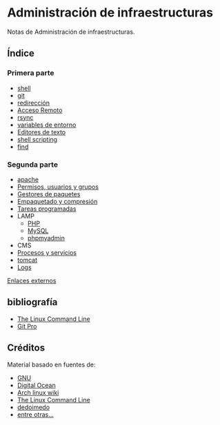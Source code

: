 # Administración de infraestructuras

Notas de Administración de infraestructuras.

## Índice

### Primera parte

- [shell](secciones/shell.md)
- [git](secciones/git.md)
- [redirección](secciones/redireccion.md)
- [Acceso Remoto](secciones/acceso_remoto.md)
- [rsync](secciones/rsync.md)
- [variables de entorno](secciones/variables_de_entorno.md)
- [Editores de texto](secciones/editores_de_texto.md)
- [shell scripting](secciones/shell-scripting.md)
- [find](secciones/busquedas.md)

### Segunda parte

- [apache](secciones/apache.md)
- [Permisos, usuarios y grupos](secciones/permisos_usuarios_y_grupos.md)
- [Gestores de paquetes](secciones/gestores_de_paquetes.md)
- [Empaquetado y compresión](secciones/compresion.md)
- [Tareas programadas](secciones/tareas_programadas.md)
- LAMP
  - [PHP](secciones/php.md)
  - [MySQL](secciones/mysql.md)
  - [phpmyadmin](secciones/phpmyadmin.md)
- CMS
- [Procesos y servicios](secciones/procesos_y_servicios.md)
- [tomcat](secciones/tomcat.md)
- [Logs](#segunda_parte)

[Enlaces externos](docs/enlaces.md)

## bibliografía

- [The Linux Command Line](http://linuxcommand.org/tlcl.php)
- [Git Pro](https://git-scm.com/book/en/v2)

## Créditos

Material basado en fuentes de:

- [GNU](https://www.gnu.org/)
- [Digital Ocean](https://www.digitalocean.com)
- [Arch linux wiki](https://wiki.archlinux.org)
- [The Linux Command Line](http://linuxcommand.org/tlcl.php)
- [dedoimedo](https://www.dedoimedo.com/computers/remote-windows-linux.html)
- [entre otras...](docs/enlaces.md)
